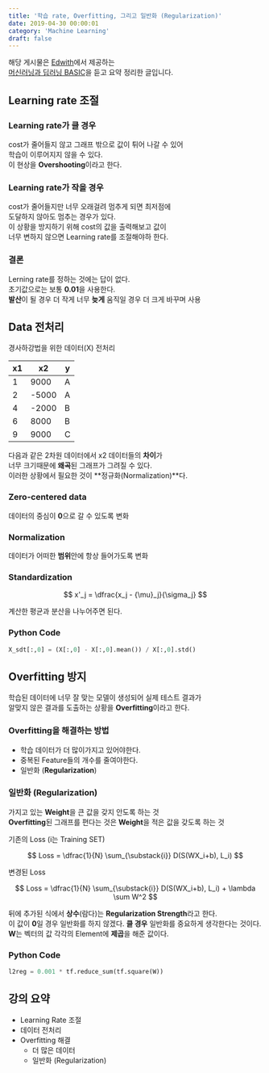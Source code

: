 ```yaml
---
title: '학습 rate, Overfitting, 그리고 일반화 (Regularization)'
date: 2019-04-30 00:00:01
category: 'Machine Learning'
draft: false
---
```


해당 게시물은 [Edwith](https://www.edwith.org)에서 제공하는<br/>
[머신러닝과 딥러닝 BASIC](https://www.edwith.org/others26/joinLectures/9829)을 듣고 요약 정리한 글입니다.

## Learning rate 조절

### Learning rate가 클 경우

cost가 줄어들지 않고 그래프 밖으로 값이 튀어 나갈 수 있어<br/>
학습이 이루어지지 않을 수 있다.<br/>
이 현상을 **Overshooting**이라고 한다.<br/>

### Learning rate가 작을 경우

cost가 줄어들지만 너무 오래걸려 멈추게 되면 최저점에<br/>
도달하지 않아도 멈추는 경우가 있다.<br/>
이 상황을 방지하기 위해 cost의 값을 출력해보고 값이<br/>
너무 변하지 않으면 Learning rate를 조절해야하 한다.<br/>

### 결론

Lerning rate를 정하는 것에는 답이 없다.<br/>
초기값으로는 보통 **0.01**을 사용한다.<br/>
**발산**이 될 경우 더 작게 너무 **늦게** 움직일 경우 더 크게 바꾸며 사용<br/>

## Data 전처리

경사하강법을 위한 데이터(X) 전처리

| x1  | x2    | y   |
| --- | ----- | --- |
| 1   | 9000  | A   |
| 2   | -5000 | A   |
| 4   | -2000 | B   |
| 6   | 8000  | B   |
| 9   | 9000  | C   |

다음과 같은 2차원 데이터에서 x2 데이터들의 **차이**가<br/>
너무 크기때문에 **왜곡**된 그래프가 그려질 수 있다.<br/>
이러한 상황에서 필요한 것이 **정규화(Normalization)**다.<br/>

### Zero-centered data

데이터의 중심이 **0**으로 갈 수 있도록 변화

### Normalization

데이터가 어떠한 **범위**안에 항상 들어가도록 변화

### Standardization

$$
x'_j = \dfrac{x_j - {\mu}_j}{\sigma_j}
$$

계산한 평균과 분산을 나누어주면 된다.

### Python Code

```python
X_sdt[:,0] = (X[:,0] - X[:,0].mean()) / X[:,0].std()
```

## Overfitting 방지

학습된 데이터에 너무 잘 맞는 모델이 생성되어 실제 테스트 결과가<br/>
알맞지 않은 결과를 도출하는 상황을 **Overfitting**이라고 한다.<br/>

### Overfitting을 해결하는 방법

- 학습 데이터가 더 많이가지고 있어야한다.
- 중복된 Feature들의 개수를 줄여야한다.
- 일반화 (**Regularization**)

### 일반화 (Regularization)

가지고 있는 **Weight**을 큰 값을 갖지 안도록 하는 것<br/>
**Overfitting**된 그래프를 편다는 것은 **Weight**을 적은 값을 갖도록 하는 것

기존의 Loss (i는 Training SET)<br/>

$$
Loss = \dfrac{1}{N} \sum_{\substack{i}} D(S(WX_i+b), L_i)
$$

변경된 Loss<br/>

$$
Loss = \dfrac{1}{N} \sum_{\substack{i}} D(S(WX_i+b), L_i) + \lambda \sum W^2
$$

뒤에 추가된 식에서 **상수**(람다)는 **Regularization Strength**라고 한다.<br/>
이 값이 **0**일 경우 일반화를 하지 않겠다. **클 경우** 일반화를 중요하게 생각한다는 것이다.<br/>
**W**는 벡터의 값 각각의 Element에 **제곱**을 해준 값이다.<br/>

### Python Code

```python
l2reg = 0.001 * tf.reduce_sum(tf.square(W))
```

## 강의 요약

- Learning Rate 조절
- 데이터 전처리
- Overfitting 해결
  - 더 많은 데이터
  - 일반화 (Regularization)
